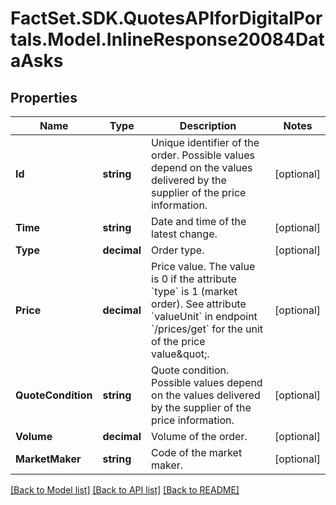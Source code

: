 # FactSet.SDK.QuotesAPIforDigitalPortals.Model.InlineResponse20084DataAsks

## Properties

Name | Type | Description | Notes
------------ | ------------- | ------------- | -------------
**Id** | **string** | Unique identifier of the order. Possible values depend on the values delivered by the supplier of the price information. | [optional] 
**Time** | **string** | Date and time of the latest change. | [optional] 
**Type** | **decimal** | Order type. | [optional] 
**Price** | **decimal** | Price value. The value is 0 if the attribute &#x60;type&#x60; is 1 (market order). See attribute &#x60;valueUnit&#x60; in endpoint &#x60;/prices/get&#x60; for the unit of the price value\&quot;. | [optional] 
**QuoteCondition** | **string** | Quote condition. Possible values depend on the values delivered by the supplier of the price information. | [optional] 
**Volume** | **decimal** | Volume of the order. | [optional] 
**MarketMaker** | **string** | Code of the market maker. | [optional] 

[[Back to Model list]](../README.md#documentation-for-models) [[Back to API list]](../README.md#documentation-for-api-endpoints) [[Back to README]](../README.md)

